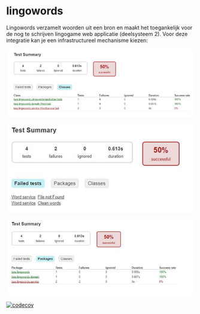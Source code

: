 # lingowords
Lingowords verzamelt woorden uit een bron en maakt het toegankelijk voor de nog te schrijven lingogame web applicatie (deelsysteem 2). Voor deze integratie kan je een infrastructureel mechanisme kiezen:

![Alt text](lingo-words-class-report.JPG?raw=true "JaCoCo Class Report")

![Alt text](lingo-words-failedtest-report.JPG?raw=true "JaCoCo Failed Test Report")

![Alt text](lingo-words-packagesreport.JPG?raw=true "JaCoCo Packages Test Report")

[![codecov](https://codecov.io/gh/MeesterVers/lingowords/branch/master/graph/badge.svg)](https://codecov.io/gh/MeesterVers/lingowords)
